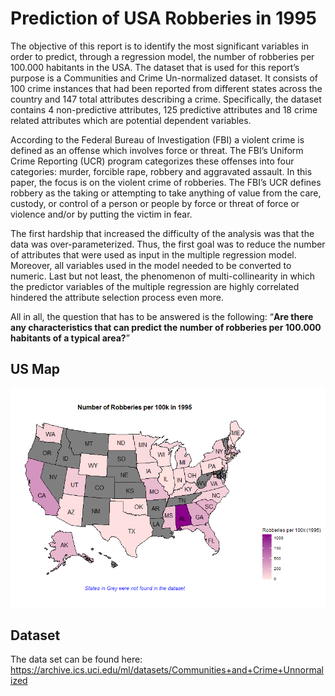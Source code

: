 # Prediction of USA Robberies in 1995

The objective of this report is to identify the most significant variables in order to predict, through a regression
model, the number of robberies per 100.000 habitants in the USA. The dataset that is used for this report’s
purpose is a Communities and Crime Un-normalized dataset. It consists of 100 crime instances that had been
reported from different states across the country and 147 total attributes describing a crime. Specifically, the
dataset contains 4 non-predictive attributes, 125 predictive attributes and 18 crime related attributes which
are potential dependent variables.

According to the Federal Bureau of Investigation (FBI) a violent crime is defined as an offense which
involves force or threat. The FBI’s Uniform Crime Reporting (UCR) program categorizes these offenses into
four categories: murder, forcible rape, robbery and aggravated assault. In this paper, the focus is on the violent
crime of robberies. The FBI’s UCR defines robbery as the taking or attempting to take anything of value
from the care, custody, or control of a person or people by force or threat of force or violence and/or by
putting the victim in fear.

The first hardship that increased the difficulty of the analysis was that the data was over-parameterized. Thus,
the first goal was to reduce the number of attributes that were used as input in the multiple regression model.
Moreover, all variables used in the model needed to be converted to numeric. Last but not least, the
phenomenon of multi-collinearity in which the predictor variables of the multiple regression are highly
correlated hindered the attribute selection process even more.

All in all, the question that has to be answered is the following: “**Are there any characteristics that can
predict the number of robberies per 100.000 habitants of a typical area?**”

## US Map

![image](https://github.com/AthinaSpanou/prediction-robberies-usa-1995/blob/main/R_USMAP.png)

## Dataset

The data set can be found here: 
https://archive.ics.uci.edu/ml/datasets/Communities+and+Crime+Unnormalized
